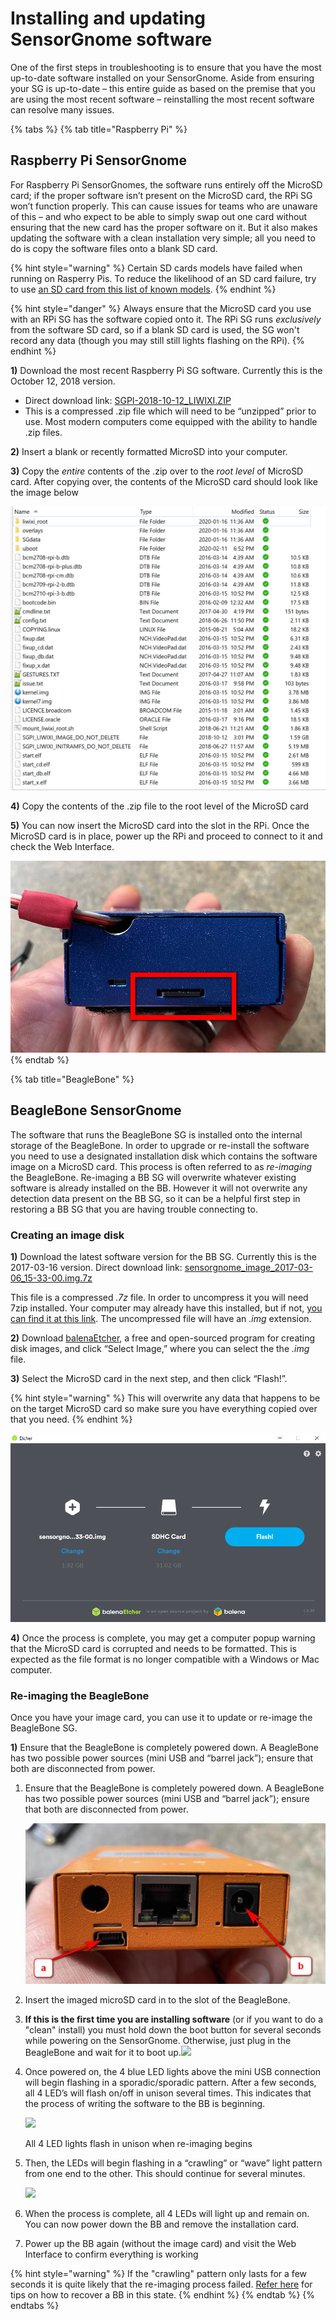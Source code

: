 # Installing and updating SensorGnome software

One of the first steps in troubleshooting is to ensure that you have the most up-to-date software installed on your SensorGnome. Aside from ensuring your SG is up-to-date – this entire guide as based on the premise that you are using the most recent software – reinstalling the most recent software can resolve many issues.

{% tabs %}
{% tab title="Raspberry Pi" %}
## Raspberry Pi SensorGnome

For Raspberry Pi SensorGnomes, the software runs entirely off the MicroSD card; if the proper software isn’t present on the MicroSD card, the RPi SG won’t function properly. This can cause issues for teams who are unaware of this – and who expect to be able to simply swap out one card without ensuring that the new card has the proper software on it. But it also makes updating the software with a clean installation very simple; all you need to do is copy the software files onto a blank SD card.

{% hint style="warning" %}
Certain SD cards models have failed when running on Rasperry Pis. To reduce the likelihood of an SD card failure, try to use [an SD card from this list of known models](https://elinux.org/RPi\_SD\_cards#Working\_.2F\_Non-working\_SD\_cards).
{% endhint %}

{% hint style="danger" %}
Always ensure that the MicroSD card you use with an RPi SG has the software copied onto it. The RPi SG runs _exclusively_ from the software SD card, so if a blank SD card is used, the SG won't record any data (though you may still still lights flashing on the RPi).
{% endhint %}

**1)** Download the most recent Raspberry Pi SG software. Currently this is the October 12, 2018 version.

* Direct download link: [SGPI-2018-10-12\_LIWIXI.ZIP](https://public.sensorgnome.org/Raspberry\_Pi\_Sensorgnome/SGPI-2018-10-12\_LIWIXI.ZIP)
* This is a compressed .zip file which will need to be “unzipped” prior to use. Most modern computers come equipped with the ability to handle .zip files.

**2)** Insert a blank or recently formatted MicroSD into your computer.

**3)** Copy the _entire_ contents of the .zip over to the _root level_ of MicroSD card. After copying over, the contents of the MicroSD card should look like the image below

![Copy the contents of the .zip file onto the MicroSD card](.gitbook/assets/rpifolder.png)

**4)** Copy the contents of the .zip file to the root level of the MicroSD card

**5)** You can now insert the MicroSD card into the slot in the RPi. Once the MicroSD card is in place, power up the RPi and proceed to connect to it and check the Web Interface.

![The MicroSD card (highlighted in red) is inserted with the contacts facing up](.gitbook/assets/rpisdslot.jpg)
{% endtab %}

{% tab title="BeagleBone" %}
## BeagleBone SensorGnome

The software that runs the BeagleBone SG is installed onto the internal storage of the BeagleBone. In order to upgrade or re-install the software you need to use a designated installation disk which contains the software image on a MicroSD card. This process is often referred to as _re-imaging_ the BeagleBone. Re-imaging a BB SG will overwrite whatever existing software is already installed on the BB. However it will not overwrite any detection data present on the BB SG, so it can be a helpful first step in restoring a BB SG that you are having trouble connecting to.

### **Creating an image disk**

**1)** Download the latest software version for the BB SG. Currently this is the 2017-03-16 version. Direct download link: [sensorgnome\_image\_2017-03-06\_15-33-00.img.7z](https://public.sensorgnome.org/Beaglebone\_Sensorgnome\_Images/sensorgnome\_image\_2017-03-06\_15-33-00.img.7z)

This file is a compressed _.7z_ file. In order to uncompress it you will need 7zip installed. Your computer may already have this installed, but if not, [you can find it at this link](https://www.7-zip.org). The uncompressed file will have an _.img_ extension.

**2)** Download [balenaEtcher](https://www.balena.io/etcher/?), a free and open-sourced program for creating disk images, and click “Select Image,” where you can select the the _.img_ file.&#x20;

**3)** Select the MicroSD card in the next step, and then click “Flash!”.

{% hint style="warning" %}
This will overwrite any data that happens to be on the target MicroSD card so make sure you have everything copied over that you need.
{% endhint %}

![The BB SG img file and the MicroSD card are both selected and ready to be flashed](<.gitbook/assets/betcher (1) (2) (2) (2) (2) (2) (2) (2) (2) (2) (2) (1).png>)

**4)** Once the process is complete, you may get a computer popup warning that the MicroSD card is corrupted and needs to be formatted. This is expected as the file format is no longer compatible with a Windows or Mac computer.

### Re-imaging **the BeagleBone**

Once you have your image card, you can use it to update or re-image the BeagleBone SG.

**1)** Ensure that the BeagleBone is completely powered down. A BeagleBone has two possible power sources (mini USB and “barrel jack”); ensure that both are disconnected from power.

1.  Ensure that the BeagleBone is completely powered down. A BeagleBone has two possible power sources (mini USB and “barrel jack”); ensure that both are disconnected from power.

    ![](<.gitbook/assets/bbpower (1) (2).jpg>)
2. Insert the imaged microSD card in to the slot of the BeagleBone.
3. **If this is the first time you are installing software** (or if you want to do a "clean" install) you must hold down the boot button for several seconds while powering on the SensorGnome. Otherwise, just plug in the BeagleBone and wait for it to boot up.![](.gitbook/assets/=beaglebone\_black\_image\_showing\_boot\_button.jpg)
4.  Once powered on, the 4 blue LED lights above the mini USB connection will begin flashing in a sporadic/sporadic pattern. After a few seconds, all 4 LED’s will flash on/off in unison several times. This indicates that the process of writing the software to the BB is beginning.

    ![](.gitbook/assets/leds\_flash.gif)

    &#x20;All 4 LED lights flash in unison when re-imaging begins
5.  Then, the LEDs will begin flashing in a “crawling” or “wave” light pattern from one end to the other. This should continue for several minutes.&#x20;

    ![](.gitbook/assets/leds\_crawl.gif)
6. When the process is complete, all 4 LEDs will light up and remain on. You can now power down the BB and remove the installation card.
7. Power up the BB again (without the image card) and visit the Web Interface to confirm everything is working

{% hint style="warning" %}
If the "crawling" pattern only lasts for a few seconds it is quite likely that the re-imaging process failed. [Refer here](appendix/rescue.md) for tips on how to recover a BB in this state.
{% endhint %}
{% endtab %}
{% endtabs %}
